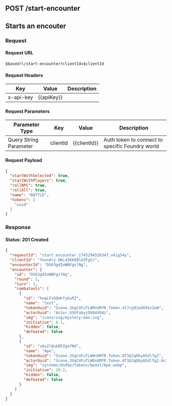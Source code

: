 ## **POST** /start-encounter

## Starts an encouter

### Request

#### Request URL

```
$baseUrl/start-encounter?clientId=$clientId
```

#### Request Headers

| Key | Value | Description |
| --- | ----- | ----------- |
| x-api-key | \{\{apiKey\}\} |   |

#### Request Parameters

| Parameter Type | Key | Value | Description |
| -------------- | --- | ----- | ----------- |
| Query String Parameter | clientId | \{\{clientId\}\} | Auth token to connect to specific Foundry world |

#### Request Payload

```json
{
  "startWithSelected": true,
  "startWithPlayers": true,
  "rollNPC": true,
  "rollAll": true,
  "name": "BATTLE",
  "tokens": [
    "uuid"
  ]
}
```

### Response

#### Status: 201 Created

```json
{
  "requestId": "start_encounter_1743294526347_v6ig54y",
  "clientId": "foundry-DKL4ZKK80lUZFgSJ",
  "encounterId": "DS63gdIoWNFgslNg",
  "encounter": {
    "id": "DS63gdIoWNFgslNg",
    "round": 1,
    "turn": 1,
    "combatants": [
      {
        "id": "hwqLFvGQmhfyGuPZ",
        "name": "test",
        "tokenUuid": "Scene.3XgC4FuTLW9nUMfR.Token.dl7cg9JodXXkzZoW",
        "actorUuid": "Actor.GShFabyjOXQ4XOdi",
        "img": "icons/svg/mystery-man.svg",
        "initiative": 8.1,
        "hidden": false,
        "defeated": false
      },
      {
        "id": "vAu2lQubDPZgofNd",
        "name": "Ape",
        "tokenUuid": "Scene.3XgC4FuTLW9nUMfR.Token.0T1QJqObyA5dlTg2",
        "actorUuid": "Scene.3XgC4FuTLW9nUMfR.Token.0T1QJqObyA5dlTg2.Actor.MoqzrjLjj5mlMARQ",
        "img": "systems/dnd5e/tokens/beast/Ape.webp",
        "initiative": 20.2,
        "hidden": false,
        "defeated": false
      }
    ]
  }
}
```


